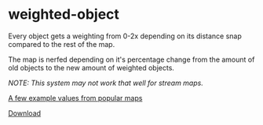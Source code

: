 # weighted-object
Every object gets a weighting from 0-2x depending on its distance snap compared to the rest of the map.

The map is nerfed depending on it's percentage change from the amount of old objects to the new amount of weighted objects.

*NOTE: This system may not work that well for stream maps.*

[A few example values from popular maps](https://pastebin.com/iMhpiKTV)

[Download](https://github.com/MBmasher/weighted-object/releases/tag/1.0.0)
